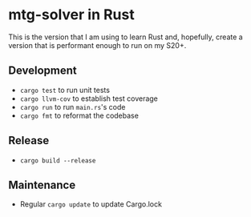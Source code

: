 # mtg-solver in Rust

This is the version that I am using to learn Rust and, hopefully,
create a version that is performant enough to run on my S20+.

## Development

* `cargo test` to run unit tests
* `cargo llvm-cov` to establish test coverage
* `cargo run` to run `main.rs`'s code
* `cargo fmt` to reformat the codebase

## Release

* `cargo build --release`

## Maintenance

* Regular `cargo update` to update Cargo.lock
